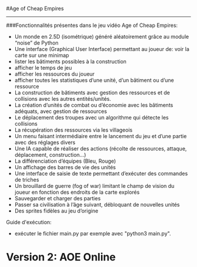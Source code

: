 #Age of Cheap Empires
***
###Fonctionnalités présentes dans le jeu vidéo Age of Cheap Empires:
* Un monde en 2.5D (isométrique) généré aléatoirement grâce au module “noise” de Python
* Une interface (Graphical User Interface) permettant au joueur de:
voir la carte sur une minimap
* lister les bâtiments possibles à la construction
* afficher le temps de jeu
* afficher les ressources du joueur
* afficher toutes les statistiques d’une unité, d’un bâtiment ou d’une ressource
* La construction de bâtiments avec gestion des ressources et de collisions avec les autres entités/unités.
* La création d’unités de combat ou d’économie avec les bâtiments adéquats, avec gestion de ressources
* Le déplacement des troupes avec un algorithme qui détecte les collisions
* La récupération des ressources via les villageois
* Un menu faisant intermédiaire entre le lancement du jeu et d’une partie avec des réglages divers
* Une IA capable de réaliser des actions (récolte de ressources, attaque, déplacement, construction…)
* La différenciation d’équipes (Bleu, Rouge)
* Un affichage des barres de vie des unités
* Une interface de saisie de texte permettant d’exécuter des commandes de triches
* Un brouillard de guerre (fog of war) limitant le champ de vision du joueur en fonction des endroits de la carte explorés
* Sauvegarder et charger des parties
* Passer sa civilisation à l’âge suivant, débloquant de nouvelles unités
* Des sprites fidèles au jeu d’origine

Guide d'exécution:
* exécuter le fichier main.py par exemple avec "python3 main.py".



# Version 2: AOE Online
